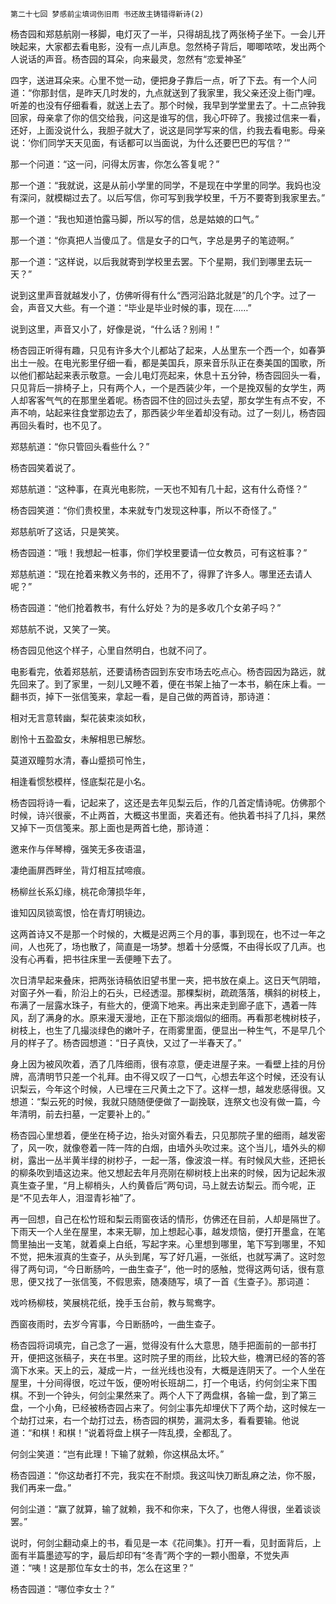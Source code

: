     第二十七回 梦感前尘填词伤旧雨 书还故主铸错得新诗(2) 

   杨杏园和郑慈航刚一移脚，电灯灭了一半，只得胡乱找了两张椅子坐下。一会儿开映起来，大家都去看电影，没有一点儿声息。忽然椅子背后，唧唧哝哝，发出两个人说话的声音。杨杏园的耳朵，向来最灵，忽然有“恋爱神圣”

   四字，送进耳朵来。心里不觉一动，便把身子靠后一点，听了下去。有一个人问道：“你那封信，是昨天几时发的，九点就送到了我家里，我父亲还没上衙门哩。听差的也没有仔细看看，就送上去了。那个时候，我早到学堂里去了。十二点钟我回家，母亲拿了你的信交给我，问这是谁写的信，我心吓碎了。我接过信来一看，还好，上面没说什么，我胆子就大了，说这是同学写来的信，约我去看电影。母亲说：‘你们同学天天见面，有话都可以当面说，为什么还要巴巴的写信？’”

   那一个问道：“这一问，问得太厉害，你怎么答复呢？”

   那一个道：“我就说，这是从前小学里的同学，不是现在中学里的同学。我妈也没有深问，就模糊过去了。以后写信，你可写到我学校里，千万不要寄到我家里去。”

   那一个道：“我也知道怕露马脚，所以写的信，总是姑娘的口气。”

   那一个道：“你真把人当傻瓜了。信是女子的口气，字总是男子的笔迹啊。”

   那一个道：“这样说，以后我就寄到学校里去罢。下个星期，我们到哪里去玩一天？”

   说到这里声音就越发小了，仿佛听得有什么“西河沿路北就是”的几个字。过了一会，声音又大些。有一个道：“毕业是毕业时候的事，现在……”

   说到这里，声音又小了，好像是说，“什么话？别闹！”

   杨杏园正听得有趣，只见有许多大个儿都站了起来，人丛里东一个西一个，如春笋出土一般。在电光影里仔细一看，都是美国兵，原来音乐队正在奏美国的国歌，所以他们都站起来表示敬意。一会儿电灯亮起来，休息十五分钟，杨杏园回头一看，只见背后一排椅子上，只有两个人，一个是西装少年，一个是挽双髻的女学生，两人却客客气气的在那里坐着呢。杨杏园不住的回过头去望，那女学生有点不安，不声不响，站起来往食堂那边去了，那西装少年坐着却没有动。过了一刻儿，杨杏园再回头看时，也不见了。

   郑慈航道：“你只管回头看些什么？”

   杨杏园笑着说了。

   郑慈航道：“这种事，在真光电影院，一天也不知有几十起，这有什么奇怪？”

   杨杏园笑道：“你们贵校里，本来就专门发现这种事，所以不奇怪了。”

   郑慈航听了这话，只是笑笑。

   杨杏园道：“哦！我想起一桩事，你们学校里要请一位女教员，可有这桩事？”

   郑慈航道：“现在抢着来教义务书的，还用不了，得罪了许多人。哪里还去请人呢？”

   杨杏园道：“他们抢着教书，有什么好处？为的是多收几个女弟子吗？”

   郑慈航不说，又笑了一笑。

   杨杏园见他这个样子，心里自然明白，也就不问了。

   电影看完，依着郑慈航，还要请杨杏园到东安市场去吃点心。杨杏园因为路远，就先回来了。到了家里，一刻儿又睡不着，便在书架上抽了一本书，躺在床上看。一翻书页，掉下一张信笺来，拿起一看，是自己做的两首诗，那诗道：

   相对无言意转幽，梨花装束淡如秋，

   剧怜十五盈盈女，未解相思已解愁。

   莫道双瞳剪水清，春山蹙损可怜生，

   相逢看惯愁模样，怪底梨花是小名。

   杨杏园将诗一看，记起来了，这还是去年见梨云后，作的几首定情诗呢。仿佛那个时候，诗兴很豪，不止两首，大概这书里面，夹着还有。他执着书抖了几抖，果然又掉下一页信笺来。那上面也是两首七绝，那诗道：

   邀来作与伴琴樽，强笑无多夜语温，

   凄绝画屏西畔坐，背灯相互拭啼痕。

   杨柳丝长系幻缘，桃花命薄损华年，

   谁知囚凤锁鸾恨，恰在青灯明镜边。

   这两首诗又不是那一个时候的，大概是迟两三个月的事，事到现在，也不过一年之间，人也死了，场也散了，简直是一场梦。想着十分感慨，不由得长叹了几声。也没有心再看，把书往床里一丢便睡下去了。

   次日清早起来叠床，把两张诗稿依旧望书里一夹，把书放在桌上。这日天气阴暗，对窗子外一看，阶沿上的石头，已经透湿。那棵梨树，疏疏落落，横斜的树枝上，布满了一层露水珠子，有些大的，便滴下地来。再出来走到廊子底下，遇着一阵风，刮了满身的水。原来漫天漫地，正在下那淡烟似的细雨。再看那老槐树枝子，树枝上，也生了几撮淡绿色的嫩叶子，在雨雾里面，便显出一种生气，不是早几个月的样子了。杨杏园想道：“日子真快，又过了一半春天了。”

   身上因为被风吹着，洒了几阵细雨，很有凉意，便走进屋子来。一看壁上挂的月份牌，高清明节只差一个礼拜。由不得又叹了一口气，心想去年这个时候，还没有认识梨云，今年这个时候，人已埋在三尺黄土之下了。这样一想，越发悲感得很。又想道：“梨云死的时候，我就只随随便便做了一副挽联，连祭文也没有做一篇，今年清明，前去扫墓，一定要补上的。”

   杨杏园心里想着，便坐在椅子边，抬头对窗外看去，只见那院子里的细雨，越发密了，风一吹，就像卷着一阵一阵的白烟，由墙外头吹过来。这个当儿，墙外头的柳树，露出一丛半黄半绿的树杪子，一起一落，像波浪一样。有时候风大些，还把长的柳条吹到墙这边来。他又想起去年月亮刚在柳树枝上出来的时候，因为记起朱淑真生查子里，“月上柳梢头，人约黄昏后”两句词，马上就去访梨云。而今呢，正是“不见去年人，泪湿青衫袖”了。

   再一回想，自己在松竹班和梨云雨窗夜话的情形，仿佛还在目前，人却是隔世了。下雨天一个人坐在屋里，本来无聊，加上想起心事，越发烦恼，便打开墨盒，在笔筒里抽出一支笔，就着桌上白纸，写起字来。心里想到哪里，笔下写到哪里，不知不觉，把朱淑真的生查子，从头到尾，写了好几遍，一张纸，也就写满了。这时忽得了两句词，“今日断肠吟，一曲生查子”，他一时的感触，觉得这两句话，很有意思，便又找了一张信笺，不假思索，随凑随写，填了一首《生查子》。那词道：

   戏吟杨柳枝，笑展桃花纸，挽手玉台前，教与鸳鸯字。

   西窗夜雨时，去岁今宵事，今日断肠吟，一曲生查子。

   杨杏园将词填完，自己念了一遍，觉得没有什么大意思，随手把面前的一部书打开，便把这张稿子，夹在书里。这时院子里的雨丝，比较大些，檐渭已经的答的答滴下水来。天上的云，凝成一片，一丝光线也没有，大概是连阴天了。一个人坐在屋里，十分间得很，吃过午饭，便吩咐长班胡二，打一个电话，约何剑尘来下围棋。不到一个钟头，何剑尘果然来了。两个人下了两盘棋，各输一盘，到了第三盘，一个小角，已经被杨杏园占来了。何剑尘事先却埋伏下了两个劫，这时候左一个劫打过来，右一个劫打过去，杨杏园的棋势，漏洞太多，看看要输。他说道：“和棋！和棋！”说着将盘上棋子一阵乱摸，全都乱了。

   何剑尘笑道：“岂有此理！下输了就赖，你这棋品太坏。”

   杨杏园道：“你这劫者打不完，我实在不耐烦。我这叫快刀断乱麻之法，你不服，我们再来一盘。”

   何剑尘道：“赢了就算，输了就赖，我不和你来，下久了，也倦人得很，坐着谈谈罢。”

   说时，何剑尘翻动桌上的书，看见是一本《花间集》。打开一看，见封面背后，上面有半篇墨迹写的字，最后却印有“冬青”两个字的一颗小图章，不觉失声道：“咦！这是那位车女士的书，怎么在这里？”

   杨杏园道：“哪位李女士？”

